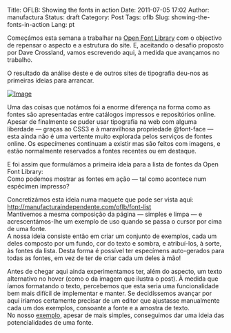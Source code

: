 Title: OFLB: Showing the fonts in action
Date: 2011-07-05 17:02
Author: manufactura
Status:  draft
Category: Post
Tags: oflb
Slug: showing-the-fonts-in-action
Lang: pt

Começámos esta semana a trabalhar na [Open Font
Library](http://openfontlibrary.org) com o objectivo de repensar o
aspecto e a estrutura do site. E, aceitando o desafio proposto por Dave
Crossland, vamos escrevendo aqui, à medida que avançamos no trabalho.

O resultado da análise deste e de outros sites de tipografia deu-nos as
primeiras ideias para arrancar.

[![Image]({static}/media/univers-else-300x159.png "univers-else")]({static}/media/univers-else.png)

Uma das coisas que notámos foi a enorme diferença na forma como as
fontes são apresentadas entre catálogos impressos e repositórios online.
Apesar de finalmente se puder usar tipografia na web com alguma
liberdade — graças ao CSS3 e à maravilhosa propriedade @font-face — esta
ainda não é uma vertente muito explorada pelos serviços de fontes
online. Os especímenes continuam a existir mas são feitos com imagens, e
estão normalmente reservados a fontes recentes ou em destaque.

E foi assim que formulámos a primeira ideia para a lista de fontes da
Open Font Library:  
Como podemos mostrar as fontes em ação — tal como acontece num
espécimen impresso?

Concretizámos esta ideia numa maquete que pode ser vista aqui:
<http://manufacturaindependente.com/oflb/font-list>  
Mantivemos a mesma composição da página — simples e limpa — e
acrescentámos-lhe um exemplo de uso quando se passa o cursor por cima de
uma fonte.  
A nossa ideia consiste então em criar um conjunto de exemplos, cada um
deles composto por um fundo, cor do texto e sombra, e atribuí-los, à
sorte, às fontes da lista. Desta forma é possível ter especímens
auto-gerados para todas as fontes, em vez de ter de criar cada um deles
à mão!

Antes de chegar aqui ainda experimentamos ter, além do aspecto, um texto
alternativo no hover (como o da imagem que ilustra o post). À medida que
íamos formatando o texto, percebemos que esta seria uma funcionalidade
bem mais difícil de implementar e manter. Se decidíssemos avançar por
aqui iríamos certamente precisar de um editor que ajustasse manualmente
cada um dos exemplos, consoante a fonte e a amostra de texto.  
No nosso [exemplo](http://manufacturaindependente.com/oflb/font-list),
apesar de mais simples, conseguimos dar uma ideia das potencialidades de
uma fonte.


